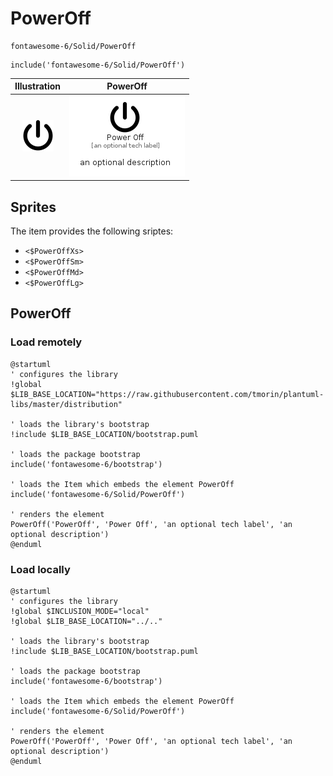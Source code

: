 # PowerOff


```text
fontawesome-6/Solid/PowerOff
```

```text
include('fontawesome-6/Solid/PowerOff')
```



| Illustration | PowerOff |
| :---: | :---: |
| ![illustration for Illustration](../../fontawesome-6/Solid/PowerOff.png) | ![illustration for PowerOff](../../fontawesome-6/Solid/PowerOff.Local.png) |



## Sprites
The item provides the following sriptes:

- `<$PowerOffXs>`
- `<$PowerOffSm>`
- `<$PowerOffMd>`
- `<$PowerOffLg>`





## PowerOff

### Load remotely
```plantuml
@startuml
' configures the library
!global $LIB_BASE_LOCATION="https://raw.githubusercontent.com/tmorin/plantuml-libs/master/distribution"

' loads the library's bootstrap
!include $LIB_BASE_LOCATION/bootstrap.puml

' loads the package bootstrap
include('fontawesome-6/bootstrap')

' loads the Item which embeds the element PowerOff
include('fontawesome-6/Solid/PowerOff')

' renders the element
PowerOff('PowerOff', 'Power Off', 'an optional tech label', 'an optional description')
@enduml
```

### Load locally
```plantuml
@startuml
' configures the library
!global $INCLUSION_MODE="local"
!global $LIB_BASE_LOCATION="../.."

' loads the library's bootstrap
!include $LIB_BASE_LOCATION/bootstrap.puml

' loads the package bootstrap
include('fontawesome-6/bootstrap')

' loads the Item which embeds the element PowerOff
include('fontawesome-6/Solid/PowerOff')

' renders the element
PowerOff('PowerOff', 'Power Off', 'an optional tech label', 'an optional description')
@enduml
```

